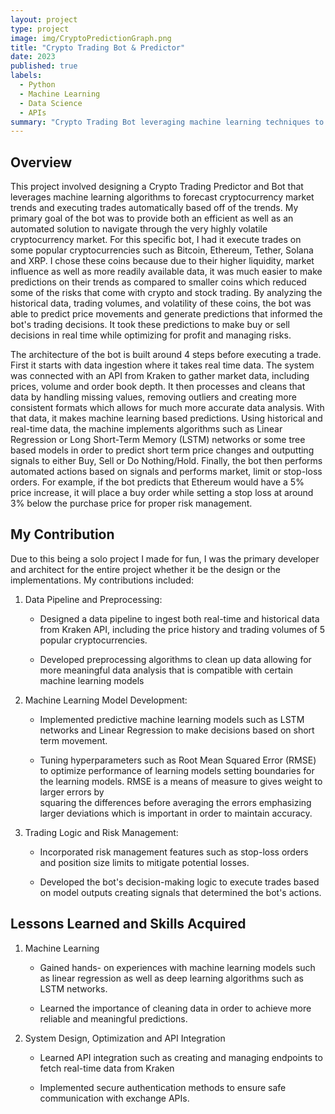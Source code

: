 ```yaml
---
layout: project
type: project
image: img/CryptoPredictionGraph.png
title: "Crypto Trading Bot & Predictor"
date: 2023
published: true
labels:
  - Python
  - Machine Learning
  - Data Science
  - APIs
summary: "Crypto Trading Bot leveraging machine learning techniques to forecast cryptocurrency stock trends and make trades"
---
```


## Overview

This project involved designing a Crypto Trading Predictor and Bot that leverages machine learning algorithms to forecast cryptocurrency market trends and executing trades automatically based off of the trends. My primary goal of the bot was to provide both an efficient as well as an automated solution to navigate through the very highly volatile cryptocurrency market. For this specific bot, I had it execute trades on some popular cryptocurrencies such as Bitcoin, Ethereum, Tether, Solana and XRP. I chose these coins because due to their higher liquidity, market influence as well as more readily available data, it was much easier to make predictions on their trends as compared to smaller coins which reduced some of the risks that come with crypto and stock trading. By analyzing the historical data, trading volumes, and volatility of these coins, the bot was able to predict price movements and generate predictions that informed the bot's trading decisions. It took these predictions to make buy or sell decisions in real time while optimizing for profit and managing risks. 

The architecture of the bot is built around 4 steps before executing a trade. First it starts with data ingestion where it takes real time data. The system was connected with an API from Kraken to gather market data, including prices, volume and order book depth. It then processes and cleans that data by handling missing values, removing outliers and creating more consistent formats which allows for much more accurate data analysis. With that data, it makes machine learning based predictions. Using historical and real-time data, the machine implements algorithms such as Linear Regression or Long Short-Term Memory (LSTM) networks or some tree based models in order to predict short term price changes and outputting signals to either Buy, Sell or Do Nothing/Hold. Finally, the bot then performs automated actions based on signals and performs market, limit or stop-loss orders. For example, if the bot predicts that Ethereum would have a 5% price increase, it will place a buy order while setting a stop loss at around 3% below the purchase price for proper risk management. 

## My Contribution

Due to this being a solo project I made for fun, I was the primary developer and architect for the entire project whether it be the design or the implementations. My contributions included:

1. Data Pipeline and Preprocessing:

   - Designed a data pipeline to ingest both real-time and historical data from Kraken API, including the price history and trading volumes of 5 popular cryptocurrencies.

   - Developed preprocessing algorithms to clean up data allowing for more meaningful data analysis that is compatible with certain machine learning models

2. Machine Learning Model Development:

   - Implemented predictive machine learning models such as LSTM networks and Linear Regression to make decisions based on short term movement.
  
   - Tuning hyperparameters such as Root Mean Squared Error (RMSE) to optimize performance of learning models setting boundaries for the learning models. RMSE is a means of measure to gives weight to larger errors by     
     squaring the differences before averaging the errors emphasizing larger deviations which is important in order to maintain accuracy. 

3. Trading Logic and Risk Management:

   - Incorporated risk management features such as stop-loss orders and position size limits to mitigate potential losses.
  
   - Developed the bot's decision-making logic to execute trades based on model outputs creating signals that determined the bot's actions. 

## Lessons Learned and Skills Acquired

1. Machine Learning

   - Gained hands- on experiences with machine learning models such as linear regression as well as deep learning algorithms such as LSTM networks.
  
   - Learned the importance of cleaning data in order to achieve more reliable and meaningful predictions.
     
2. System Design, Optimization and API Integration

   - Learned API integration such as creating and managing endpoints to fetch real-time data from Kraken
  
   - Implemented secure authentication methods to ensure safe communication with exchange APIs.


